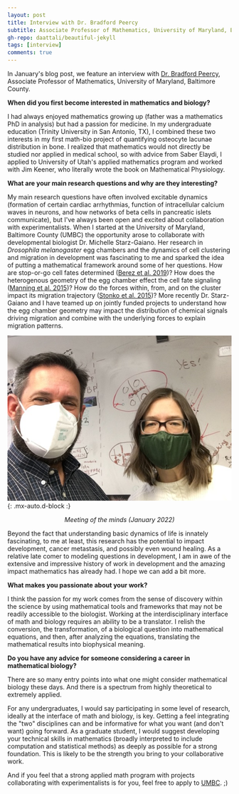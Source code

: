 ```yaml
---
layout: post
title: Interview with Dr. Bradford Peercy
subtitle: Associate Professor of Mathematics, University of Maryland, Baltimore County
gh-repo: daattali/beautiful-jekyll
tags: [interview]
comments: true
---
```


In January's blog post, we feature an interview with [Dr. Bradford Peercy](https://userpages.umbc.edu/~bpeercy/), Associate Professor of Mathematics, University of Maryland, Baltimore County.

**When did you first become interested in mathematics and biology?**

I had always enjoyed mathematics growing up (father was a mathematics PhD in analysis) but had a passion for medicine.  In my undergraduate education (Trinity University in San Antonio, TX), I combined these two interests in my first math-bio project of quantifying osteocyte lacunae distribution in bone. I realized that mathematics would not directly be studied nor applied in medical school, so with advice from Saber Elaydi, I applied to University of Utah's applied mathematics program and worked with Jim Keener, who literally wrote the book on Mathematical Physiology.

**What are your main research questions and why are they interesting?**

My main research questions have often involved excitable dynamics (formation of certain cardiac arrhythmias, function of intracellular calcium waves in neurons, and how networks of beta cells in pancreatic islets communicate), but I've always been open and excited about collaboration with experimentalists.  When I started at the University of Maryland, Baltimore County (UMBC) the opportunity arose to collaborate with developmental biologist Dr. Michelle Starz-Gaiano.  Her research in _Drosophila melanogaster_ egg chambers and the dynamics of cell clustering and migration in development was fascinating to me and sparked the idea of putting a mathematical framework around some of her questions.  How are stop-or-go cell fates determined ([Berez et al. 2019](https://doi.org/10.3389/fphys.2020.00803))?  How does the heterogenous geometry of the egg chamber effect the cell fate signaling ([Manning et al. 2015](https://doi.org/10.1038/ncomms8356))?  How do the forces within, from, and on the cluster impact its migration trajectory ([Stonko et al. 2015](https://doi.org/10.1371/journal.pone.0122799))?  More recently Dr. Starz-Gaiano and I have teamed up on jointly funded projects to understand how the egg chamber geometry may impact the distribution of chemical signals driving migration and combine with the underlying forces to explain migration patterns.  

![Dr. Peercy and Dr. Starz-Gaiano](/uploads/blog_images/peercy/Picture1.jpg){: .mx-auto.d-block :}
<p align="center"><i>Meeting of the minds (January 2022)</i></p>

Beyond the fact that understanding basic dynamics of life is innately fascinating, to me at least, this research has the potential to impact development, cancer metastasis, and possibly even wound healing.  As a relative late comer to modeling questions in development, I am in awe of the extensive and impressive history of work in development and the amazing impact mathematics has already had.  I hope we can add a bit more.

**What makes you passionate about your work?**

I think the passion for my work comes from the sense of discovery within the science by using mathematical tools and frameworks that may not be readily accessible to the biologist.  Working at the interdisciplinary interface of math and biology requires an ability to be a translator.  I relish the conversion, the transformation, of a biological question into mathematical equations, and then, after analyzing the equations, translating the mathematical results into biophysical meaning.

**Do you have any advice for someone considering a career in mathematical biology?**

There are so many entry points into what one might consider mathematical biology these days.  And there is a spectrum from highly theoretical to extremely applied.

For any undergraduates, I would say participating in some level of research, ideally at the interface of math and biology, is key.  Getting a feel integrating the "two" disciplines can and be informative for what you want (and don't want) going forward.  As a graduate student, I would suggest developing your technical skills in mathematics (broadly interpreted to include computation and statistical methods) as deeply as possible for a strong foundation.  This is likely to be the strength you bring to your collaborative work.

And if you feel that a strong applied math program with projects collaborating with experimentalists is for you, feel free to apply to [UMBC](https://mathstat.umbc.edu/graduate-programs-of-study/). ;)
